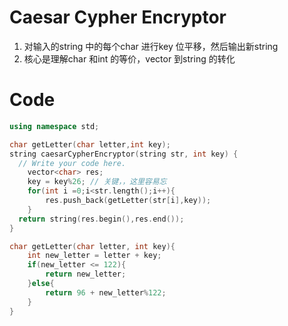 # Caesar Cypher Encryptor

1. 对输入的string 中的每个char 进行key 位平移，然后输出新string
2. 核心是理解char 和int 的等价，vector<char> 到string 的转化

# Code

```cpp
using namespace std;

char getLetter(char letter,int key);
string caesarCypherEncryptor(string str, int key) {
  // Write your code here.
	vector<char> res;
	key = key%26; // 关键，，这里容易忘
	for(int i =0;i<str.length();i++){
		res.push_back(getLetter(str[i],key));
	}
  return string(res.begin(),res.end());
}

char getLetter(char letter, int key){
	int new_letter = letter + key;
	if(new_letter <= 122){
		return new_letter;
	}else{
		return 96 + new_letter%122;
	}
}
```